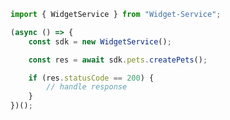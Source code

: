 <!-- Start SDK Example Usage -->


```typescript
import { WidgetService } from "Widget-Service";

(async () => {
    const sdk = new WidgetService();

    const res = await sdk.pets.createPets();

    if (res.statusCode == 200) {
        // handle response
    }
})();

```
<!-- End SDK Example Usage -->